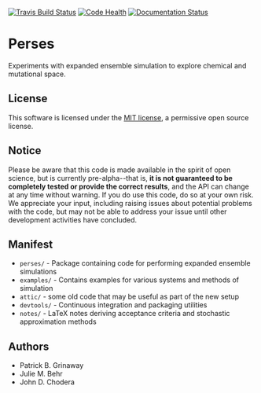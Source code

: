 [![Travis Build Status](https://travis-ci.org/choderalab/perses.svg?branch=master)](https://travis-ci.org/choderalab/perses)
[![Code Health](https://landscape.io/github/choderalab/perses/master/landscape.svg?style=flat)](https://landscape.io/github/choderalab/perses/master)
[![Documentation Status](https://readthedocs.org/projects/perses/badge/?version=latest)](https://readthedocs.org/projects/perses/badge/?version=latest)

# Perses

Experiments with expanded ensemble simulation to explore chemical and mutational space.

## License
This software is licensed under the [MIT license](https://opensource.org/licenses/MIT), a permissive open source license.

## Notice

Please be aware that this code is made available in the spirit of open science, but is currently pre-alpha--that is,
**it is not guaranteed to be completely tested or provide the correct results**, and the API can change at any time
without warning. If you do use this code, do so at your own risk. We appreciate your input, including raising issues
about potential problems with the code, but may not be able to address your issue until other development activities
have concluded.

## Manifest

* `perses/` - Package containing code for performing expanded ensemble simulations
* `examples/` - Contains examples for various systems and methods of simulation
* `attic/` - some old code that may be useful as part of the new setup
* `devtools/` - Continuous integration and packaging utilities
* `notes/` - LaTeX notes deriving acceptance criteria and stochastic approximation methods

## Authors

* Patrick B. Grinaway
* Julie M. Behr
* John D. Chodera
